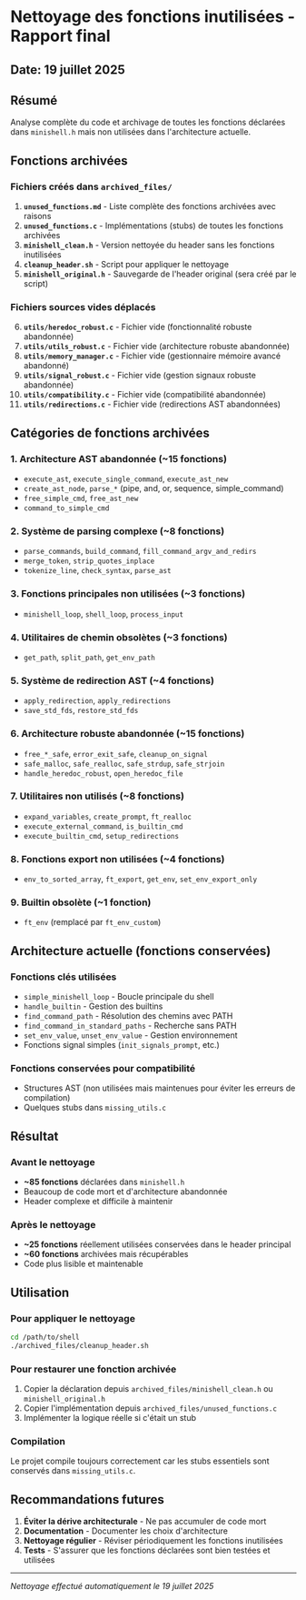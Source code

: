 # Nettoyage des fonctions inutilisées - Rapport final

## Date: 19 juillet 2025

## Résumé
Analyse complète du code et archivage de toutes les fonctions déclarées dans `minishell.h` mais non utilisées dans l'architecture actuelle.

## Fonctions archivées

### Fichiers créés dans `archived_files/`
1. **`unused_functions.md`** - Liste complète des fonctions archivées avec raisons
2. **`unused_functions.c`** - Implémentations (stubs) de toutes les fonctions archivées
3. **`minishell_clean.h`** - Version nettoyée du header sans les fonctions inutilisées
4. **`cleanup_header.sh`** - Script pour appliquer le nettoyage
5. **`minishell_original.h`** - Sauvegarde de l'header original (sera créé par le script)

### Fichiers sources vides déplacés
6. **`utils/heredoc_robust.c`** - Fichier vide (fonctionnalité robuste abandonnée)
7. **`utils/utils_robust.c`** - Fichier vide (architecture robuste abandonnée)  
8. **`utils/memory_manager.c`** - Fichier vide (gestionnaire mémoire avancé abandonné)
9. **`utils/signal_robust.c`** - Fichier vide (gestion signaux robuste abandonnée)
10. **`utils/compatibility.c`** - Fichier vide (compatibilité abandonnée)
11. **`utils/redirections.c`** - Fichier vide (redirections AST abandonnées)

## Catégories de fonctions archivées

### 1. Architecture AST abandonnée (~15 fonctions)
- `execute_ast`, `execute_single_command`, `execute_ast_new`
- `create_ast_node`, `parse_*` (pipe, and, or, sequence, simple_command)
- `free_simple_cmd`, `free_ast_new`
- `command_to_simple_cmd`

### 2. Système de parsing complexe (~8 fonctions)
- `parse_commands`, `build_command`, `fill_command_argv_and_redirs`
- `merge_token`, `strip_quotes_inplace`
- `tokenize_line`, `check_syntax`, `parse_ast`

### 3. Fonctions principales non utilisées (~3 fonctions)
- `minishell_loop`, `shell_loop`, `process_input`

### 4. Utilitaires de chemin obsolètes (~3 fonctions)
- `get_path`, `split_path`, `get_env_path`

### 5. Système de redirection AST (~4 fonctions)
- `apply_redirection`, `apply_redirections`
- `save_std_fds`, `restore_std_fds`

### 6. Architecture robuste abandonnée (~15 fonctions)
- `free_*_safe`, `error_exit_safe`, `cleanup_on_signal`
- `safe_malloc`, `safe_realloc`, `safe_strdup`, `safe_strjoin`
- `handle_heredoc_robust`, `open_heredoc_file`

### 7. Utilitaires non utilisés (~8 fonctions)
- `expand_variables`, `create_prompt`, `ft_realloc`
- `execute_external_command`, `is_builtin_cmd`
- `execute_builtin_cmd`, `setup_redirections`

### 8. Fonctions export non utilisées (~4 fonctions)
- `env_to_sorted_array`, `ft_export`, `get_env`, `set_env_export_only`

### 9. Builtin obsolète (~1 fonction)
- `ft_env` (remplacé par `ft_env_custom`)

## Architecture actuelle (fonctions conservées)

### Fonctions clés utilisées
- `simple_minishell_loop` - Boucle principale du shell
- `handle_builtin` - Gestion des builtins
- `find_command_path` - Résolution des chemins avec PATH
- `find_command_in_standard_paths` - Recherche sans PATH
- `set_env_value`, `unset_env_value` - Gestion environnement
- Fonctions signal simples (`init_signals_prompt`, etc.)

### Fonctions conservées pour compatibilité
- Structures AST (non utilisées mais maintenues pour éviter les erreurs de compilation)
- Quelques stubs dans `missing_utils.c`

## Résultat

### Avant le nettoyage
- **~85 fonctions** déclarées dans `minishell.h`
- Beaucoup de code mort et d'architecture abandonnée
- Header complexe et difficile à maintenir

### Après le nettoyage
- **~25 fonctions** réellement utilisées conservées dans le header principal
- **~60 fonctions** archivées mais récupérables
- Code plus lisible et maintenable

## Utilisation

### Pour appliquer le nettoyage
```bash
cd /path/to/shell
./archived_files/cleanup_header.sh
```

### Pour restaurer une fonction archivée
1. Copier la déclaration depuis `archived_files/minishell_clean.h` ou `minishell_original.h`
2. Copier l'implémentation depuis `archived_files/unused_functions.c`
3. Implémenter la logique réelle si c'était un stub

### Compilation
Le projet compile toujours correctement car les stubs essentiels sont conservés dans `missing_utils.c`.

## Recommandations futures

1. **Éviter la dérive architecturale** - Ne pas accumuler de code mort
2. **Documentation** - Documenter les choix d'architecture
3. **Nettoyage régulier** - Réviser périodiquement les fonctions inutilisées
4. **Tests** - S'assurer que les fonctions déclarées sont bien testées et utilisées

---
*Nettoyage effectué automatiquement le 19 juillet 2025*
